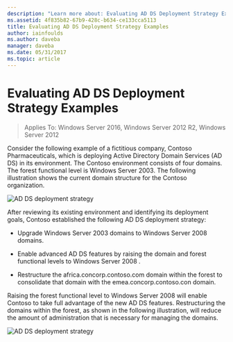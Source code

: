```yaml
---
description: "Learn more about: Evaluating AD DS Deployment Strategy Examples"
ms.assetid: 4f835b82-67b9-428c-b634-ce133cca5113
title: Evaluating AD DS Deployment Strategy Examples
author: iainfoulds
ms.author: daveba
manager: daveba
ms.date: 05/31/2017
ms.topic: article
---
```


# Evaluating AD DS Deployment Strategy Examples

>Applies To: Windows Server 2016, Windows Server 2012 R2, Windows Server 2012

Consider the following example of a fictitious company, Contoso Pharmaceuticals, which is deploying Active Directory Domain Services (AD DS) in its environment. The Contoso environment consists of four domains. The forest functional level is Windows Server 2003. The following illustration shows the current domain structure for the Contoso organization.

![AD DS deployment strategy](media/Evaluating-AD-DS-Deployment-Strategy-Examples/3dd79e00-48f8-4927-989c-c55a79caf1be.gif)

After reviewing its existing environment and identifying its deployment goals, Contoso established the following AD DS deployment strategy:

-   Upgrade Windows Server 2003 domains to  Windows Server 2008  domains.

-   Enable advanced AD DS features by raising the domain and forest functional levels to  Windows Server 2008 .

-   Restructure the africa.concorp.contoso.com domain within the forest to consolidate that domain with the emea.concorp.contoso.con domain.

Raising the forest functional level to Windows Server 2008 will enable Contoso to take full advantage of the new AD DS features. Restructuring the domains within the forest, as shown in the following illustration, will reduce the amount of administration that is necessary for managing the domains.

![AD DS deployment strategy](media/Evaluating-AD-DS-Deployment-Strategy-Examples/1c061755-413d-452d-b121-6910f8555327.gif)



